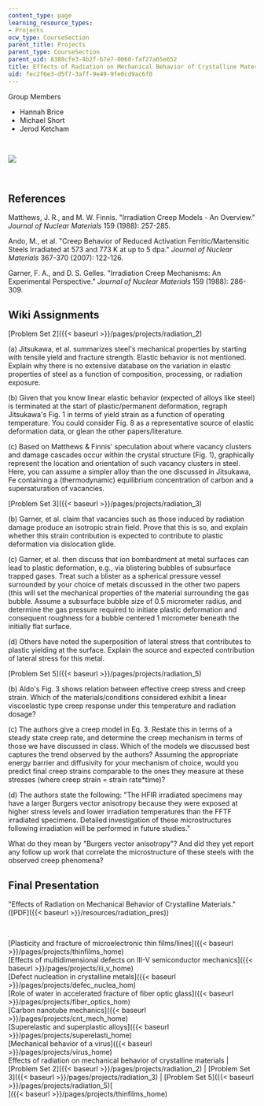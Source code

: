 ```yaml
---
content_type: page
learning_resource_types:
- Projects
ocw_type: CourseSection
parent_title: Projects
parent_type: CourseSection
parent_uid: 8388cfe3-4b2f-b7e7-0060-faf27a65e652
title: Effects of Radiation on Mechanical Behavior of Crystalline Materials
uid: fec2f6e3-d5f7-3aff-9e49-9fe0cd9ac6f0
---
```


Group Members

*   Hannah Brice
*   Michael Short
*   Jerod Ketcham

  
 

![](/courses/materials-science-and-engineering/3-22-mechanical-behavior-of-materials-spring-2008/projects/radiation_home_1.jpg)

  
 

References
----------

Matthews, J. R., and M. W. Finnis. "Irradiation Creep Models - An Overview." _Journal of Nuclear Materials_ 159 (1988): 257-285.

Ando, M., et al. "Creep Behavior of Reduced Activation Ferritic/Martensitic Steels Irradiated at 573 and 773 K at up to 5 dpa." _Journal of Nuclear Materials_ 367-370 (2007): 122-126.

Garner, F. A., and D. S. Gelles. "Irradiation Creep Mechanisms: An Experimental Perspective." _Journal of Nuclear Materials_ 159 (1988): 286-309.

Wiki Assignments
----------------

[Problem Set 2]({{< baseurl >}}/pages/projects/radiation_2)

(a) Jitsukawa, et al. summarizes steel's mechanical properties by starting with tensile yield and fracture strength. Elastic behavior is not mentioned. Explain why there is no extensive database on the variation in elastic properties of steel as a function of composition, processing, or radiation exposure.

(b) Given that you know linear elastic behavior (expected of alloys like steel) is terminated at the start of plastic/permanent deformation, regraph Jitsukawa's Fig. 1 in terms of yield strain as a function of operating temperature. You could consider Fig. 8 as a representative source of elastic deformation data, or glean the other papers/literature.

(c) Based on Matthews & Finnis' speculation about where vacancy clusters and damage cascades occur within the crystal structure (Fig. 1), graphically represent the location and orientation of such vacancy clusters in steel. Here, you can assume a simpler alloy than the one discussed in Jitsukawa, Fe containing a (thermodynamic) equilibrium concentration of carbon and a supersaturation of vacancies.

[Problem Set 3]({{< baseurl >}}/pages/projects/radiation_3)

(b) Garner, et al. claim that vacancies such as those induced by radiation damage produce an isotropic strain field. Prove that this is so, and explain whether this strain contribution is expected to contribute to plastic deformation via dislocation glide.

(c) Garner, et al. then discuss that ion bombardment at metal surfaces can lead to plastic deformation, e.g., via blistering bubbles of subsurface trapped gases. Treat such a blister as a spherical pressure vessel surrounded by your choice of metals discussed in the other two papers (this will set the mechanical properties of the material surrounding the gas bubble. Assume a subsurface bubble size of 0.5 micrometer radius, and determine the gas pressure required to initiate plastic deformation and consequent roughness for a bubble centered 1 micrometer beneath the initially flat surface.

(d) Others have noted the superposition of lateral stress that contributes to plastic yielding at the surface. Explain the source and expected contribution of lateral stress for this metal.

[Problem Set 5]({{< baseurl >}}/pages/projects/radiation_5)

(b) Aldo's Fig. 3 shows relation between effective creep stress and creep strain. Which of the materials/conditions considered exhibit a linear viscoelastic type creep response under this temperature and radiation dosage?

(c) The authors give a creep model in Eq. 3. Restate this in terms of a steady state creep rate, and determine the creep mechanism in terms of those we have discussed in class. Which of the models we discussed best captures the trend observed by the authors? Assuming the appropriate energy barrier and diffusivity for your mechanism of choice, would you predict final creep strains comparable to the ones they measure at these stresses (where creep strain = strain rate\*time)?

(d) The authors state the following: "The HFIR irradiated specimens may have a larger Burgers vector anisotropy because they were exposed at higher stress levels and lower irradiation temperatures than the FFTF irradiated specimens. Detailed investigation of these microstructures following irradiation will be performed in future studies."

What do they mean by "Burgers vector anisotropy"? And did they yet report any follow up work that correlate the microstructure of these steels with the observed creep phenomena?

Final Presentation
------------------

"Effects of Radiation on Mechanical Behavior of Crystalline Materials." ([PDF]({{< baseurl >}}/resources/radiation_pres))

  
 

[Plasticity and fracture of microelectronic thin films/lines]({{< baseurl >}}/pages/projects/thinfilms_home)  
[Effects of multidimensional defects on III-V semiconductor mechanics]({{< baseurl >}}/pages/projects/iii_v_home)  
[Defect nucleation in crystalline metals]({{< baseurl >}}/pages/projects/defec_nuclea_hom)  
[Role of water in accelerated fracture of fiber optic glass]({{< baseurl >}}/pages/projects/fiber_optics_hom)  
[Carbon nanotube mechanics]({{< baseurl >}}/pages/projects/cnt_mech_home)  
[Superelastic and superplastic alloys]({{< baseurl >}}/pages/projects/superelasti_home)  
[Mechanical behavior of a virus]({{< baseurl >}}/pages/projects/virus_home)  
Effects of radiation on mechanical behavior of crystalline materials | [Problem Set 2]({{< baseurl >}}/pages/projects/radiation_2) | [Problem Set 3]({{< baseurl >}}/pages/projects/radiation_3) | [Problem Set 5]({{< baseurl >}}/pages/projects/radiation_5)[  
]({{< baseurl >}}/pages/projects/thinfilms_home)